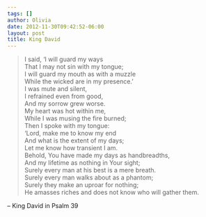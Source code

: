 ```yaml
---
tags: []
author: Olivia
date: 2012-11-30T09:42:52-06:00
layout: post
title: King David
---
```


> I said, ‘I will guard my ways<br/>
> That I may not sin with my tongue;<br/>
> I will guard my mouth as with a muzzle<br/>
> While the wicked are in my presence.’<br/>
> I was mute and silent,<br/>
> I refrained even from good,<br/>
> And my sorrow grew worse.<br/>
> My heart was hot within me,<br/>
> While I was musing the fire burned;<br/>
> Then I spoke with my tongue:<br/>
> ‘Lord, make me to know my end<br/>
> And what is the extent of my days;<br/>
> Let me know how transient I am.<br/>
> Behold, You have made my days as handbreadths,<br/>
> And my lifetime as nothing in Your sight;<br/>
> Surely every man at his best is a mere breath.<br/>
> Surely every man walks about as a phantom;<br/>
> Surely they make an uproar for nothing;<br/>
> He amasses riches and does not know who will gather them.

– King David in Psalm 39
